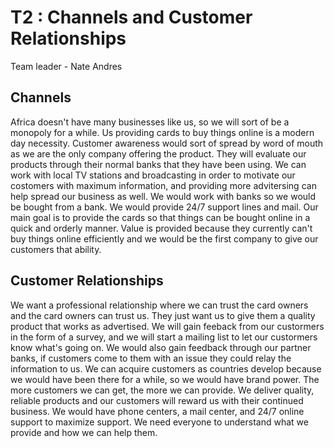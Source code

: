 # T2 : Channels and Customer Relationships
Team leader - Nate Andres

## Channels
Africa doesn't have many businesses like us, so we will sort of be a monopoly for a while. Us providing cards to buy things online is a modern day necessity. Customer awareness would sort of spread by word of mouth as we are the only company offering the product. They will evaluate our products through their normal banks that they have been using. We can work with local TV stations and broadcasting in order to motivate our costomers with maximum information, and providing more advitersing can help spread our business as well. We would work with banks so we would be bought from a bank. We would provide 24/7 support lines and mail. Our main goal is to provide the cards so that things can be bought online in a quick and orderly manner. Value is provided because they currently can't buy things online efficiently and we would be the first company to give our customers that ability.

## Customer Relationships
We want a professional relationship where we can trust the card owners and the card owners can trust us. They just want us to give them a quality product that works as advertised. We will gain feeback from our custormers in the form of a survey, and we will start a mailing list to let our custormers know what's going on. We would also gain feedback through our partner banks, if customers come to them with an issue they could relay the information to us. We can acquire customers as countries develop because we would have been there for a while, so we would have brand power. The more customers we can get, the more we can provide. We deliver quality, reliable products and our customers will reward us with their continued business. We would have phone centers, a mail center, and 24/7 online support to maximize support. We need everyone to understand what we provide and how we can help them.
